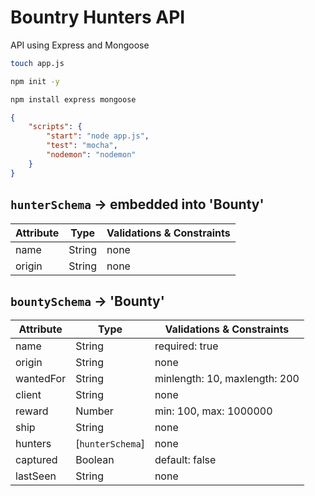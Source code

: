 # Bountry Hunters API
API using Express and Mongoose

```zsh
touch app.js
```

```zsh
npm init -y
```

```zsh
npm install express mongoose
```

```json
{
    "scripts": {
        "start": "node app.js",
        "test": "mocha",
        "nodemon": "nodemon"
    }
}
```


## `hunterSchema` -> embedded into 'Bounty'

| Attribute | Type | Validations & Constraints
| --- | --- | --- |
| name | String | none |
| origin | String | none |

## `bountySchema` -> 'Bounty'

| Attribute | Type | Validations & Constraints
| --- | --- | --- |
| name | String | required: true |
| origin | String | none |
| wantedFor | String | minlength: 10, maxlength: 200 |
| client | String | none |
| reward | Number | min: 100, max: 1000000 |
| ship | String | none |
| hunters | [`hunterSchema`] | none |
| captured | Boolean | default: false |
| lastSeen | String | none |
